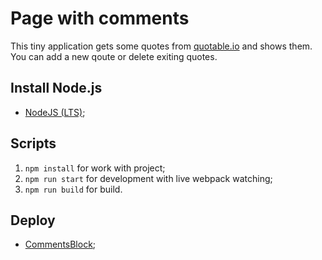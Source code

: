 # Page with comments

This tiny application gets some quotes from [quotable.io](https://api.quotable.io/random) and shows them.
You can add a new qoute or delete exiting quotes.

## Install Node.js

-   [NodeJS (LTS)](https://nodejs.org/en/);

## Scripts

1. `npm install` for work with project;
2. `npm run start` for development with live webpack watching;
3. `npm run build` for build.


## Deploy

-   [CommentsBlock](https://efandor.github.io/hrustg2.1/dist/index.html);